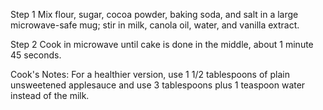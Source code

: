 Step 1
Mix flour, sugar, cocoa powder, baking soda, and salt in a large microwave-safe mug; stir in milk, canola oil, water, and vanilla extract.

Step 2
Cook in microwave until cake is done in the middle, about 1 minute 45 seconds.

Cook's Notes:
For a healthier version, use 1 1/2 tablespoons of plain unsweetened applesauce and use 3 tablespoons plus 1 teaspoon water instead of the milk.